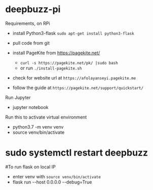 # deepbuzz-pi

Requirements, on RPi
- install Python3-flask
`sudo apt-get install python3-flask`

- pull code from git

- install PageKite from https://pagekite.net/ 
    - `curl -s https://pagekite.net/pk/ |sudo bash`
    - or run   `./install-pagekite.sh`

- check for website url at `https://afolayanseyi.pagekite.me`
- follow the guide at `https://pagekite.net/support/quickstart/`

Run Jupyter
- jupyter notebook

Run this to activate virtual environment
- python3.7 -m venv venv
- source venv/bin/activate

# sudo systemctl restart deepbuzz

#To run flask on local IP
- enter venv with `source venv/bin/activate`
- flask run --host 0.0.0.0 --debug=True